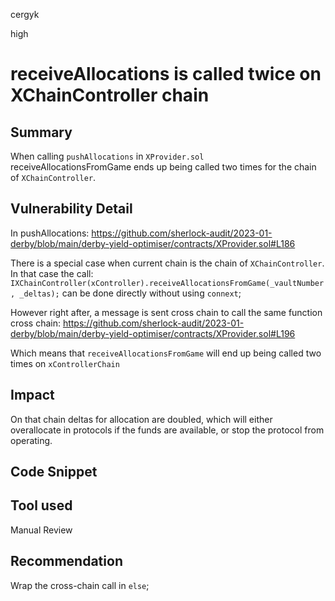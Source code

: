 cergyk

high

# receiveAllocations is called twice on XChainController chain

## Summary
When calling `pushAllocations` in `XProvider.sol` receiveAllocationsFromGame ends up being called two times for the chain of `XChainController`.

## Vulnerability Detail
In pushAllocations:
https://github.com/sherlock-audit/2023-01-derby/blob/main/derby-yield-optimiser/contracts/XProvider.sol#L186

There is a special case when current chain is the chain of `XChainController`. In that case the call:
`IXChainController(xController).receiveAllocationsFromGame(_vaultNumber, _deltas);` can be done directly without using `connext`;

However right after, a message is sent cross chain to call the same function cross chain:
https://github.com/sherlock-audit/2023-01-derby/blob/main/derby-yield-optimiser/contracts/XProvider.sol#L196

Which means that `receiveAllocationsFromGame` will end up being called two times on `xControllerChain`

## Impact
On that chain deltas for allocation are doubled, which will either overallocate in protocols if the funds are available, or stop the protocol from operating.

## Code Snippet

## Tool used

Manual Review

## Recommendation
Wrap the cross-chain call in `else`;
